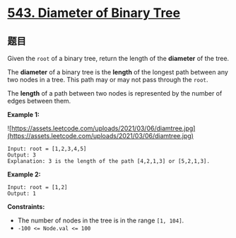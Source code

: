 # [543. Diameter of Binary Tree](https://leetcode.com/problems/diameter-of-binary-tree/)

## 题目

Given the `root` of a binary tree, return the length of the **diameter** of the tree.

The **diameter** of a binary tree is the **length** of the longest path between any two nodes in a tree. This path may or may not pass through the `root`.

The **length** of a path between two nodes is represented by the number of edges between them.

**Example 1:**

![https://assets.leetcode.com/uploads/2021/03/06/diamtree.jpg](https://assets.leetcode.com/uploads/2021/03/06/diamtree.jpg)

```
Input: root = [1,2,3,4,5]
Output: 3
Explanation: 3 is the length of the path [4,2,1,3] or [5,2,1,3].
```

**Example 2:**

```
Input: root = [1,2]
Output: 1
```

**Constraints:**

- The number of nodes in the tree is in the range `[1, 104]`.
- `-100 <= Node.val <= 100`

